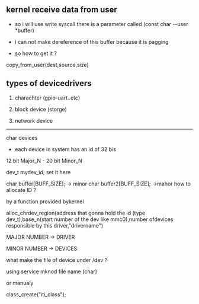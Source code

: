 ## kernel receive data from user 

- so i will use write syscall there is a parameter called (const char --user *buffer) 

- i can not make dereference of this buffer because it is pagging 

- so how to get it ? 

copy_from_user(dest,source,size) 



## types of devicedrivers

1. charachter (gpio-uart..etc)

2. block device (storge)

3. network device

--------------
char devices 

- each device in system has an id of 32 bis 


12 bit Major_N - 20 bit Minor_N

dev_t mydev_id;
 set it here 


char buffer[BUFF_SIZE]; -> minor
char buffer2[BUFF_SIZE]; ->mahor 
how to allocate ID ?

by a function provided bykernel 

alloc_chrdev_region(address that gonna hold the id (type dev_t),base_n(start number of the dev like mmc0),number ofdevices responsible by this driver,"drivername")


MAJOR NUMBER -> DRIVER 

MINOR NUMBER -> DEVICES 


what make the file of device under /dev ? 

using service mknod file name (char)

or manualy 

class_create("iti_class");
